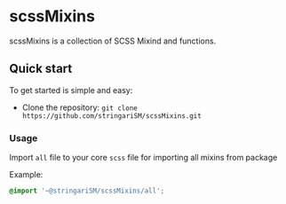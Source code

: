 # scssMixins

scssMixins is a collection of SCSS Mixind and functions.

## Quick start

To get started is simple and easy:

- Clone the repository: `git clone https://github.com/stringariSM/scssMixins.git`

### Usage
Import `all` file to your core `scss` file for importing all mixins from package

Example:
```scss
@import '~@stringariSM/scssMixins/all';
```